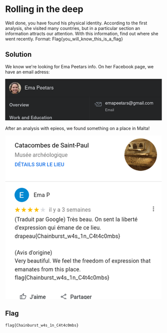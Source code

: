 # Rolling in the deep

Well done, you have found his physical  identity. According to the first analysis, she visited many countries,  but in a particular section an information attracts our attention. With  this information, find out where she went recently. Format: Flag{you_will_know_this_is_a_flag}

## Solution

We know we're looking for Ema Peetars info. On her Facebook page, we have an email adress:

![image-20211205003833908](img/image-20211205003833908.png)

After an analysis with epieos, we found something on a place in Malta!

![image-20211205004002645](img/image-20211205004002645.png)

## Flag

```
flag{Chainburst_w4s_1n_C4t4c0mbs}
```

